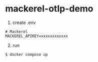 # mackerel-otlp-demo

1. create .env

```
# Mackerel
MACKEREL_APIKEY=xxxxxxxxxxxx
```

2. run
```
$ docker compose up
```
